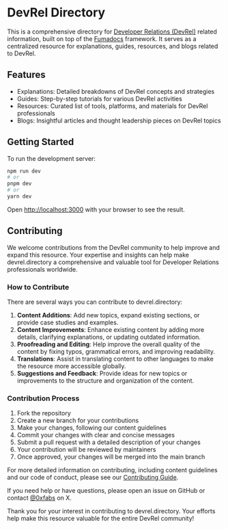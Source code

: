 # DevRel Directory

This is a comprehensive directory for [Developer Relations (DevRel)](https://en.wikipedia.org/wiki/Developer_relations) related information, built on top of the [Fumadocs](https://github.com/fuma-nama/fumadocs) framework. It serves as a centralized resource for explanations, guides, resources, and blogs related to DevRel.

## Features

- Explanations: Detailed breakdowns of DevRel concepts and strategies
- Guides: Step-by-step tutorials for various DevRel activities
- Resources: Curated list of tools, platforms, and materials for DevRel professionals
- Blogs: Insightful articles and thought leadership pieces on DevRel topics

## Getting Started

To run the development server:

```bash
npm run dev
# or
pnpm dev
# or
yarn dev
```

Open <http://localhost:3000> with your browser to see the result.

## Contributing

We welcome contributions from the DevRel community to help improve and expand this resource. Your expertise and insights can help make devrel.directory a comprehensive and valuable tool for Developer Relations professionals worldwide.

### How to Contribute

There are several ways you can contribute to devrel.directory:

1. **Content Additions**: Add new topics, expand existing sections, or provide case studies and examples.
2. **Content Improvements**: Enhance existing content by adding more details, clarifying explanations, or updating outdated information.
3. **Proofreading and Editing**: Help improve the overall quality of the content by fixing typos, grammatical errors, and improving readability.
4. **Translations**: Assist in translating content to other languages to make the resource more accessible globally.
5. **Suggestions and Feedback**: Provide ideas for new topics or improvements to the structure and organization of the content.

### Contribution Process

1. Fork the repository
2. Create a new branch for your contributions
3. Make your changes, following our content guidelines
4. Commit your changes with clear and concise messages
5. Submit a pull request with a detailed description of your changes
6. Your contribution will be reviewed by maintainers
7. Once approved, your changes will be merged into the main branch

For more detailed information on contributing, including content guidelines and our code of conduct, please see our [Contributing Guide](content/docs/additional-resources/contributing.mdx).

If you need help or have questions, please open an issue on GitHub or contact [@0xfabs](https://x.com/0xfabs) on X.

Thank you for your interest in contributing to devrel.directory. Your efforts help make this resource valuable for the entire DevRel community!
